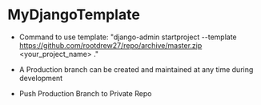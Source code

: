 # MyDjangoTemplate

- Command to use template: "django-admin startproject --template https://github.com/rootdrew27/repo/archive/master.zip <your_project_name> ."

- A Production branch can be created and maintained at any time during development

- Push Production Branch to Private Repo 
